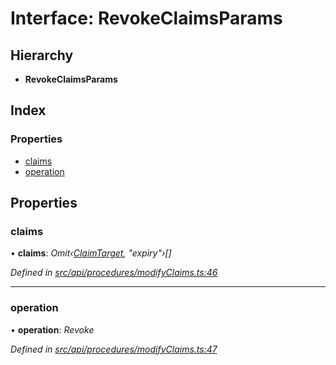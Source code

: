 # Interface: RevokeClaimsParams

## Hierarchy

* **RevokeClaimsParams**

## Index

### Properties

* [claims](revokeclaimsparams.md#claims)
* [operation](revokeclaimsparams.md#operation)

## Properties

###  claims

• **claims**: *Omit‹[ClaimTarget](claimtarget.md), "expiry"›[]*

*Defined in [src/api/procedures/modifyClaims.ts:46](https://github.com/PolymathNetwork/polymesh-sdk/blob/5b409784/src/api/procedures/modifyClaims.ts#L46)*

___

###  operation

• **operation**: *Revoke*

*Defined in [src/api/procedures/modifyClaims.ts:47](https://github.com/PolymathNetwork/polymesh-sdk/blob/5b409784/src/api/procedures/modifyClaims.ts#L47)*
